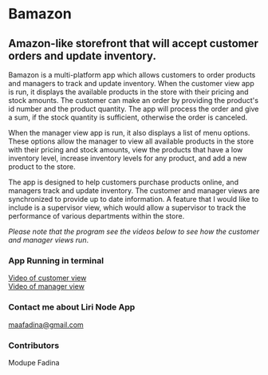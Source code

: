 # Bamazon
## Amazon-like storefront that will accept customer orders and update inventory.
Bamazon is a multi-platform app which allows customers to order products and managers to track and update inventory. When the customer view app is run, it displays the available products in the store with their pricing and stock amounts. The customer can make an order by providing the product's id number and the product quantity. The app will process the order and give a sum, if the stock quantity is sufficient, otherwise the order is canceled.

When the manager view app is run, it also displays a list of menu options. These options allow the manager to view all available products in the store with their pricing and stock amounts, view the products that have a low inventory level, increase inventory levels for any product, and add a new product to the store.

The app is designed to help customers purchase products online, and managers track and update inventory. The customer and manager views are synchronized to provide up to date information. A feature that I would like to include is a supervisor view, which would allow a supervisor to track the performance of various departments within the store.

*Please note that the program see the videos below to see how the customer and manager views run*. 

### App Running in terminal
[Video of customer view](https://drive.google.com/open?id=1lom06f7x_c9AUOpmoaQ-2B_JvV5Bro2X)               
[Video of manager view](https://drive.google.com/open?id=1s8yyceo1TrtuSF4C3QQrgNyNkEvDnxTG)

### Contact me about Liri Node App
<maafadina@gmail.com>


### Contributors 
Modupe Fadina
